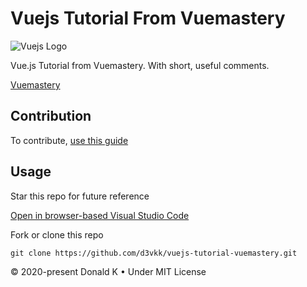 # Vuejs Tutorial From Vuemastery

![Vuejs Logo](https://github.com/d3vkk/vuejs-tutorial-vuemastery/blob/master/vuejs-logo.png)

Vue.js Tutorial from Vuemastery. With short, useful comments.

[Vuemastery](https://www.vuemastery.com/courses/intro-to-vue-js/vue-instance)

## Contribution

To contribute, [use this guide](https://github.com/d3vkk/open-source/blob/master/CONTRIBUTING.md)

## Usage

Star this repo for future reference

[Open in browser-based Visual Studio Code](https://vscode.dev//github/d3vkk/vuejs-tutorial-vuemastery)

Fork or clone this repo
```
git clone https://github.com/d3vkk/vuejs-tutorial-vuemastery.git
```

© 2020-present Donald K • Under MIT License
